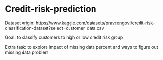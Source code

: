 # Credit-risk-prediction

Dataset origin: https://www.kaggle.com/datasets/praveengovi/credit-risk-classification-dataset?select=customer_data.csv

Goal: to classify customers to high or low credit risk group 

Extra task: to explore impact of missing data percent and ways to figure out missing data problem